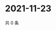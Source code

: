 # 2021-11-23

共 0 条

<!-- BEGIN WEIBO -->
<!-- 最后更新时间 Tue Nov 23 2021 11:09:13 GMT+0800 (China Standard Time) -->

<!-- END WEIBO -->
